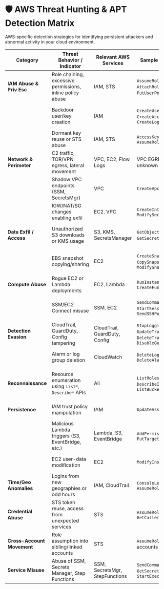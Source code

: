 # 🛡️ AWS Threat Hunting & APT Detection Matrix

AWS-specific detection strategies for identifying persistent attackers and abnormal activity in your cloud environment.

| Category                 | Threat Behavior / Indicator                                               | Relevant AWS Services              | Sample Events / APIs                                             | Detection Strategy                                                                                     | Priority |
|--------------------------|---------------------------------------------------------------------------|------------------------------------|------------------------------------------------------------------|---------------------------------------------------------------------------------------------------------|----------|
| **IAM Abuse & Priv Esc** | Role chaining, excessive permissions, inline policy abuse                | IAM, STS                            | `AssumeRole`, `AttachRolePolicy`, `PutUserPolicy`, `PassRole`    | Detect privilege escalation attempts, wide permissions, unexpected role usage                          | 🔴 High  |
|                          | Backdoor user/key creation                                               | IAM                                 | `CreateUser`, `CreateAccessKey`, `CreateLoginProfile`            | Monitor for user/key creation outside normal automation                                                | 🔴 High  |
|                          | Dormant key reuse or STS abuse                                           | IAM, STS                            | `AccessKeyUsed`, `AssumeRole`                                    | Detect sudden usage of long-dormant credentials                                                        | 🟠 Med   |
| **Network & Perimeter**  | C2 traffic, TOR/VPN egress, lateral movement                             | VPC, EC2, Flow Logs                 | VPC EGRESS to unknown IPs, odd ports                             | Monitor flow logs for unknown egress, odd ports, internal pivoting                                     | 🔴 High  |
|                          | Shadow VPC endpoints (SSM, SecretsMgr)                                   | VPC                                 | `CreateVpcEndpoint`                                              | Alert on endpoint creation to sensitive services                                                       | 🟠 Med   |
|                          | IGW/NAT/SG changes enabling exfil                                        | EC2, VPC                            | `CreateInternetGateway`, `ModifySecurityGroup`                   | Watch for unauthorized perimeter changes                                                               | 🔴 High  |
| **Data Exfil / Access**  | Unauthorized S3 downloads or KMS usage                                   | S3, KMS, SecretsManager             | `GetObject`, `GetSecretValue`, `Decrypt`                         | Look for spikes in downloads, access to sensitive buckets or secrets                                   | 🔴 High  |
|                          | EBS snapshot copying/sharing                                             | EC2                                 | `CreateSnapshot`, `CopySnapshot`, `ModifySnapshotAttribute`      | Track snapshot activity across regions or external sharing                                             | 🔴 High  |
| **Compute Abuse**        | Rogue EC2 or Lambda deployments                                          | EC2, Lambda                         | `RunInstances`, `CreateFunction`                                 | Detect compute provisioning from non-CI identities                                                     | 🔴 High  |
|                          | SSM/EC2 Connect misuse                                                   | SSM, EC2                            | `SendCommand`, `StartSession`, `SendSSHPublicKey`                | Look for session establishment not tied to approved jump users                                         | 🟠 Med   |
| **Detection Evasion**    | CloudTrail, GuardDuty, Config tampering                                  | CloudTrail, GuardDuty, Config       | `StopLogging`, `UpdateTrail`, `DeleteTrail`, `DisableGuardDuty` | High-priority alerts for detection tool tampering                                                      | 🔴 High  |
|                          | Alarm or log group deletion                                              | CloudWatch                          | `DeleteLogGroup`, `DeleteAlarms`                                 | Watch for deletion or silencing of telemetry sources                                                   | 🔴 High  |
| **Reconnaissance**       | Resource enumeration using `List*`, `Describe*` APIs                     | All                                 | `ListRoles`, `DescribeInstances`, `ListBuckets`                  | Detect bulk/odd enumeration activity, especially from temp credentials                                 | 🟠 Med   |
| **Persistence**          | IAM trust policy manipulation                                            | IAM                                 | `UpdateAssumeRolePolicy`                                         | Look for changes to who can assume what roles                                                          | 🔴 High  |
|                          | Malicious Lambda triggers (S3, EventBridge, etc.)                        | Lambda, S3, EventBridge             | `AddPermission`, `PutRule`, `PutTargets`                         | Track new triggers not tied to CI/CD systems                                                           | 🟠 Med   |
|                          | EC2 user-data modification                                               | EC2                                 | `ModifyInstanceAttribute`                                        | Detect if EC2 user-data is altered post-boot                                                           | 🟠 Med   |
| **Time/Geo Anomalies**   | Logins from new geographies or odd hours                                 | IAM, CloudTrail                     | `ConsoleLogin`, `AssumeRole`                                     | Correlate login sources with expected locations/timezones                                              | 🟠 Med   |
| **Credential Abuse**     | STS token reuse, access from unexpected services                         | STS                                 | `AssumeRole`, `GetCallerIdentity`                                | Watch for repeated token use from unknown IPs or unused services                                       | 🟠 Med   |
| **Cross-Account Movement** | Role assumption into sibling/linked accounts                           | STS                                 | `AssumeRole` across accounts                                     | Alert on cross-account role use outside approved patterns                                              | 🔴 High  |
| **Service Misuse**       | Abuse of SSM, Secrets Manager, Step Functions                            | SSM, SecretsMgr, StepFunctions      | `SendCommand`, `GetSecretValue`, `StartExecution`                | Look for control plane abuse for persistence or remote execution                                       | 🟠 Med   |

